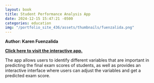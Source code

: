 ```yaml
---
layout: book
title: Student Performance Analysis App
date: 2024-12-15 15:47:21 -0500
categories: education
img: "/portfolio_site_436/assets/thumbnails/fuenzalida.png"
---
```


<b>Author: Karen Fuenzalida</b>

<b><a href="https://karen-fuenzalida-araya.shinyapps.io/application//">Click here to visit the interactive app.</a></b>

The app allows users to identify different variables that are important in
predicting the final exam scores of students, as well as provides an interactive
interface where users can adjust the variables and get a predicted exam score.

[jekyll-docs]: https://jekyllrb.com/docs/home
[jekyll-gh]:   https://github.com/jekyll/jekyll
[jekyll-talk]: https://talk.jekyllrb.com/